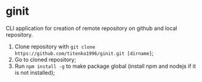 # ginit
CLI application for creation of remote repository on github and local repository.  
1. Clone repository with `git clone https://github.com/titenko1996/ginit.git [dirname]`;   
2. Go to cloned repository;  
3. Run `npm install -g` to make package global (install npm and nodejs if it is not installed);  
